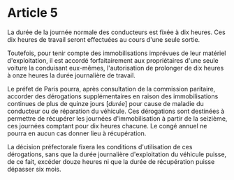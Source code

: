 # Article 5

La durée de la journée normale des conducteurs est fixée à dix heures. Ces dix heures de travail seront effectuées au cours d'une seule sortie.

Toutefois, pour tenir compte des immobilisations imprévues de leur matériel d'exploitation, il est accordé forfaitairement aux propriétaires d'une seule voiture la conduisant eux-mêmes, l'autorisation de prolonger de dix heures à onze heures la durée journalière de travail.

Le préfet de Paris pourra, après consultation de la commission paritaire, accorder des dérogations supplémentaires en raison des immobilisations continues de plus de quinze jours [*durée*] pour cause de maladie du conducteur ou de réparation du véhicule. Ces dérogations sont destinées à permettre de récupérer les journées d'immobilisation à partir de la seizième, ces journées comptant pour dix heures chacune. Le congé annuel ne pourra en aucun cas donner lieu à récupération.

La décision préfectorale fixera les conditions d'utilisation de ces dérogations, sans que la durée journalière d'exploitation du véhicule puisse, de ce fait, excéder douze heures ni que la durée de récupération puisse dépasser six mois.
